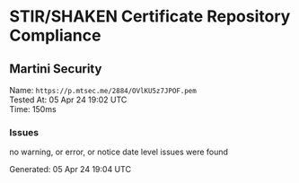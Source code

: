 # STIR/SHAKEN Certificate Repository Compliance

## Martini Security

Name: `https://p.mtsec.me/2884/OVlKU5z7JPOF.pem`\
Tested At: 05 Apr 24 19:02 UTC\
Time: 150ms

### Issues

no warning, or error, or notice date level issues were found

Generated: 05 Apr 24 19:04 UTC